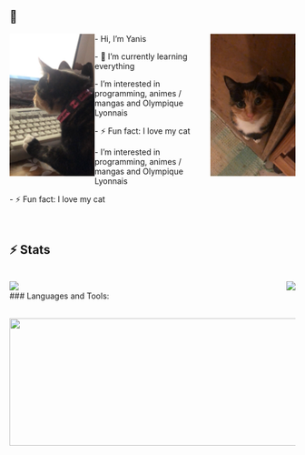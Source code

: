 ## 👋 

<img  width="150" align="left" src="img/moumoune_pc.png">
<img  width="150" align="right" src="img/moumoune.jpg">


<p>
  - Hi, I’m Yanis
</p>
<p>
  - 🌱 I’m currently learning everything
 </p>
 <p>
   -  I’m interested in programming, animes / mangas and Olympique Lyonnais
 </p>
 <p>
   - ⚡ Fun fact: I love my cat
 </p>  
  <p>
   -  I’m interested in programming, animes / mangas and Olympique Lyonnais
 </p>
 <p>
   - ⚡ Fun fact: I love my cat
 </p>  
 
<br>

## ⚡ Stats
<br>
<img align="left" src="https://github-readme-stats.vercel.app/api?username=yato5&show_icons=true&theme=radical"/>

<img align="right" src="https://github-readme-stats.vercel.app/api/top-langs/?username=yato5&hide=javascript,html"/>
<br>
### Languages and Tools:



<br>
<br>

<p align="center">
  <img src="https://i.pinimg.com/originals/65/e7/84/65e7847ac0d32b11a73b2b3907edbee2.gif" width="800" height="224" />
</p>
